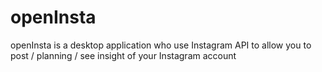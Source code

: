 # openInsta


openInsta is a desktop application who use Instagram API to allow you to post / planning / see insight of your Instagram account
